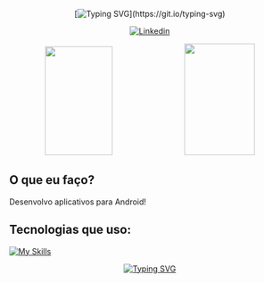 
<div align="center">
    
<div>

[![Typing SVG](https://readme-typing-svg.demolab.com?font=Russo+One&duration=1&pause=10&color=00CFF7FF&center=true&random=false&width=435&lines=Oi%2C+Eu+sou+o+Luquinha!)](https://git.io/typing-svg)

[![Linkedin](https://img.shields.io/badge/LinkedIn-0077B5?style=for-the-badge&logo=linkedin&logoColor=white)](https://www.linkedin.com/in/lucas-ferreira-ba6678297/)
<div align="left">

<div>

<div align="center">  

  <img width="49%" height="195px" src="https://github-readme-stats.vercel.app/api?username=lucasferreira09&show_icons=true&theme=dark&icon_color=00CFF7FF&border_color=00CFF7FF)](https://github.com/lucasferreira09/github-readme-stats#gh-dark-mode-only">
  <img width="50%" height="200px" src="https://github-readme-stats.vercel.app/api/top-langs/?username=lucasferreira09&layout=compact&title_color=E9E1E1FF&icon_color=00CFF7FF&text_color=c9d1d9&bg_color=0d1117&">
</div>

## O que eu faço?
Desenvolvo aplicativos para Android!


## Tecnologias que uso:
[![My Skills](https://skillicons.dev/icons?i=java,py,androidstudio&perline=4&theme=light)](https://skillicons.dev)



<div align="center">

[![Typing SVG](https://readme-typing-svg.demolab.com?font=Russo+One&duration=150&pause=1000&color=00CFF7FF&center=true&random=false&width=435&lines=COMPUTERS;MATHEMATICS;TECHNOLOGY)](https://git.io/typing-svg)

</div>
